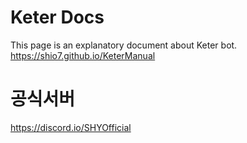 # Keter Docs
This page is an explanatory document about Keter bot.  
https://shio7.github.io/KeterManual

# 공식서버

https://discord.io/SHYOfficial

